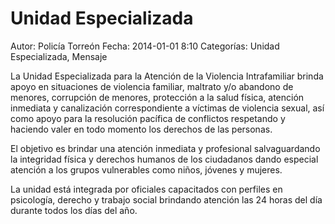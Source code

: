 Unidad Especializada
====================
Autor: Policía Torreón
Fecha: 2014-01-01 8:10
Categorías: Unidad Especializada, Mensaje



La Unidad Especializada para la Atención de la Violencia Intrafamiliar brinda apoyo en situaciones de violencia familiar, maltrato y/o abandono de menores, corrupción de menores, protección a la salud física, atención inmediata y canalización correspondiente a víctimas de violencia sexual, así como apoyo para la resolución pacífica de conflictos respetando y haciendo valer en todo momento los derechos de las personas. 

El objetivo es brindar una atención inmediata y profesional salvaguardando la integridad física y derechos humanos de los ciudadanos dando especial atención a los grupos vulnerables como niños, jóvenes y mujeres. 

La unidad está integrada por oficiales capacitados con perfiles en psicología, derecho y trabajo social brindando atención las 24 horas del día durante todos los días del año.
